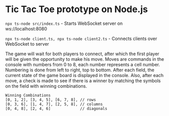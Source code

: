 # Tic Tac Toe prototype on Node.js

```npx ts-node src/index.ts``` - Starts WebSocket server on ws://localhost:8080


```npx ts-node client.ts, npx ts-node client2.ts``` - Connects clients over WebSocket to server

The game will wait for both players to connect, after which the first player will be given the opportunity to make his move. Moves are commands in the console with numbers from 0 to 8, each number represents a cell number. Numbering is done from left to right, top to bottom. After each field, the current state of the game board is displayed in the console. Also, after each move, a check is made to see if there is a winner by matching the symbols on the field with winning combinations.

 ```Winning Combinations```  
     ```[0, 1, 2], [3, 4, 5], [6, 7, 8], // rows```  
     ```[0, 3, 6], [1, 4, 7], [2, 5, 8], // columns```  
     ```[0, 4, 8], [2, 4, 6]             // diagonals```

